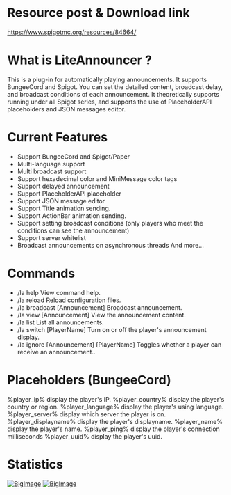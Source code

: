 # Resource post & Download link
https://www.spigotmc.org/resources/84664/

# What is LiteAnnouncer ?
This is a plug-in for automatically playing announcements. It supports BungeeCord and Spigot. You can set the detailed content, broadcast delay, and broadcast conditions of each announcement. It theoretically supports running under all Spigot series, and supports the use of PlaceholderAPI placeholders and JSON messages editor.

# Current Features
- Support BungeeCord and Spigot/Paper
- Multi-language support
- Multi broadcast support
- Support hexadecimal color and MiniMessage color tags
- Support delayed announcement
- Support PlaceholderAPI placeholder
- Support JSON message editor
- Support Title animation sending.
- Support ActionBar animation sending.
- Support setting broadcast conditions (only players who meet the conditions can see the announcement)
- Support server whitelist
- Broadcast announcements on asynchronous threads
And more...

# Commands
- /la help View command help.
- /la reload Reload configuration files.
- /la broadcast [Announcement] Broadcast announcement.
- /la view [Announcement] View the announcement content.
- /la list List all announcements.
- /la switch [PlayerName] Turn on or off the player's announcement display.
- /la ignore [Announcement] [PlayerName] Toggles whether a player can receive an announcement..

# Placeholders (BungeeCord)
%player_ip% display the player's IP.
%player_country% display the player's country or region.
%player_language% display the player's using language.
%player_server% display which server the player is on.
%player_displayname% display the player's displayname.
%player_name% display the player's name.
%player_ping% display the player's connection milliseconds
%player_uuid% display the player's uuid.

# Statistics
[![BigImage](https://bstats.org/signatures/bukkit/LiteAnnouncer.svg)](https://bstats.org/plugin/bukkit/LiteAnnouncer)
[![BigImage](https://bstats.org/signatures/bungee/LiteAnnouncer.svg)](https://bstats.org/plugin/bungee/LiteAnnouncer)
